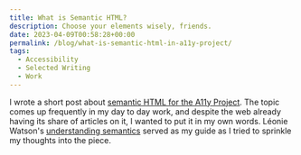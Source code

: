```yaml
---
title: What is Semantic HTML?
description: Choose your elements wisely, friends.
date: 2023-04-09T00:58:28+00:00
permalink: /blog/what-is-semantic-html-in-a11y-project/
tags:
  - Accessibility
  - Selected Writing
  - Work
---
```


I wrote a short post about [semantic HTML for the A11y Project](https://www.a11yproject.com/posts/what-is-semantic-html/). The topic comes up frequently in my day to day work, and despite the web already having its share of articles on it, I wanted to put it in my own words. Léonie Watson's [understanding semantics](https://tink.uk/understanding-semantics/) served as my guide as I tried to sprinkle my thoughts into the piece.

